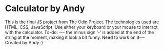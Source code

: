 # Calculator by Andy
This is the final JS project from The Odin Project.
The technologies used are HTML, CSS, JavaScript.
Use either your keyboard or your mouse to interact with the calculator.
To-do: 
--- the minus sign '-' is added at the end of the string at the moment, making it look a bit funny. Need to work on it---
Created by Andy :)
